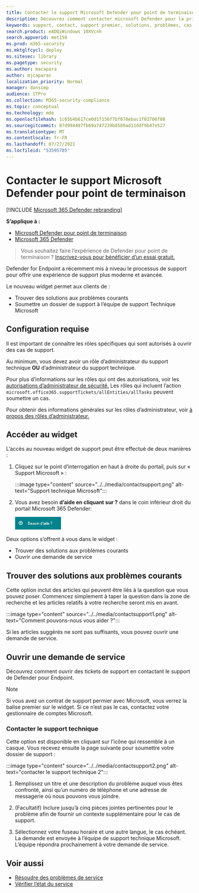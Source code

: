 ```yaml
---
title: Contacter le support Microsoft Defender pour point de terminaison
description: Découvrez comment contacter microsoft Defender pour la prise en charge des points de terminaison
keywords: support, contact, support premier, solutions, problèmes, cas
search.product: eADQiWindows 10XVcnh
search.appverid: met150
ms.prod: m365-security
ms.mktglfcycl: deploy
ms.sitesec: library
ms.pagetype: security
ms.author: macapara
author: mjcaparas
localization_priority: Normal
manager: dansimp
audience: ITPro
ms.collection: M365-security-compliance
ms.topic: conceptual
ms.technology: mde
ms.openlocfilehash: 1c65b4b617ce0d1f156f7bf078ebac1f03706f88
ms.sourcegitcommit: 87d994407fb69a747239b8589ad11ddf9b47e527
ms.translationtype: MT
ms.contentlocale: fr-FR
ms.lasthandoff: 07/27/2021
ms.locfileid: "53595785"
---
```

# <a name="contact-microsoft-defender-for-endpoint-support"></a>Contacter le support Microsoft Defender pour point de terminaison

[!INCLUDE [Microsoft 365 Defender rebranding](../../includes/microsoft-defender.md)]


**S’applique à :**
- [Microsoft Defender pour point de terminaison](https://go.microsoft.com/fwlink/p/?linkid=2154037)
- [Microsoft 365 Defender](https://go.microsoft.com/fwlink/?linkid=2118804)

> Vous souhaitez faire l’expérience de Defender pour point de terminaison ? [Inscrivez-vous pour bénéficier d’un essai gratuit.](https://www.microsoft.com/microsoft-365/windows/microsoft-defender-atp?ocid=docs-wdatp-assignaccess-abovefoldlink)

Defender for Endpoint a récemment mis à niveau le processus de support pour offrir une expérience de support plus moderne et avancée. 

Le nouveau widget permet aux clients de :
- Trouver des solutions aux problèmes courants
- Soumettre un dossier de support à l’équipe de support Technique Microsoft

## <a name="prerequisites"></a>Configuration requise
Il est important de connaître les rôles spécifiques qui sont autorisés à ouvrir des cas de support.

Au minimum, vous devez avoir un rôle d’administrateur du support technique **OU** d’administrateur du support technique.


Pour plus d’informations sur les rôles qui ont des autorisations, voir les [autorisations d’administrateur de sécurité.](/azure/active-directory/users-groups-roles/directory-assign-admin-roles#security-administrator-permissions) Les rôles qui incluent l’action `microsoft.office365.supportTickets/allEntities/allTasks` peuvent soumettre un cas.

Pour obtenir des informations générales sur les rôles d’administrateur, voir [à propos des rôles d’administrateur.](/microsoft-365/admin/add-users/about-admin-roles?view=o365-worldwide&preserve-view=true)


## <a name="access-the-widget"></a>Accéder au widget
L’accès au nouveau widget de support peut être effectué de deux manières :

1.  Cliquez sur le point d’interrogation en haut à droite du portail, puis sur « Support Microsoft » :

    :::image type="content" source="../../media/contactsupport.png" alt-text="Support technique Microsoft":::


2. Vous avez besoin **d’aide en cliquant sur ?**  dans le coin inférieur droit du portail Microsoft 365 Defender:

    ![Image du bouton d’aide nécessaire](images/need-help-option.png)

Deux options s’offrent à vous dans le widget :

- Trouver des solutions aux problèmes courants    
- Ouvrir une demande de service  

## <a name="find-solutions-to-common-problems"></a>Trouver des solutions aux problèmes courants
Cette option inclut des articles qui peuvent être liés à la question que vous pouvez poser. Commencez simplement à taper la question dans la zone de recherche et les articles relatifs à votre recherche seront mis en avant.

:::image type="content" source="../../media/contactsupport1.png" alt-text="Comment pouvons-nous vous aider ?":::

Si les articles suggérés ne sont pas suffisants, vous pouvez ouvrir une demande de service.

## <a name="open-a-service-request"></a>Ouvrir une demande de service

Découvrez comment ouvrir des tickets de support en contactant le support de Defender pour Endpoint. 

> [!Note]
> Si vous avez un contrat de support permier avec Microsoft, vous verrez la balise premier sur le widget. Si ce n’est pas le cas, contactez votre gestionnaire de comptes Microsoft.

### <a name="contact-support"></a>Contacter le support technique
Cette option est disponible en cliquant sur l’icône qui ressemble à un casque. Vous recevez ensuite la page suivante pour soumettre votre dossier de support : </br>

:::image type="content" source="../../media/contactsupport2.png" alt-text="contacter le support technique 2"::: </br>


1. Remplissez un titre et une description du problème auquel vous êtes confronté, ainsi qu’un numéro de téléphone et une adresse de messagerie où nous pouvons vous joindre.

2. (Facultatif) Inclure jusqu’à cinq pièces jointes pertinentes pour le problème afin de fournir un contexte supplémentaire pour le cas de support. 

3. Sélectionnez votre fuseau horaire et une autre langue, le cas échéant. La demande est envoyée à l’équipe de support technique Microsoft. L’équipe répondra prochainement à votre demande de service.


## <a name="related-topics"></a>Voir aussi
- [Résoudre des problèmes de service](troubleshoot-mdatp.md)
- [Vérifier l’état du service](service-status.md)
